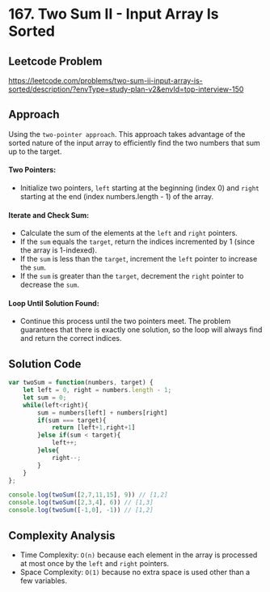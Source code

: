 # 167. Two Sum II - Input Array Is Sorted

## Leetcode Problem
https://leetcode.com/problems/two-sum-ii-input-array-is-sorted/description/?envType=study-plan-v2&envId=top-interview-150

## Approach
Using the `two-pointer approach`. This approach takes advantage of the sorted nature of the input array to efficiently find the two numbers that sum up to the target.

#### Two Pointers:
- Initialize two pointers, `left` starting at the beginning (index 0) and `right` starting at the end (index numbers.length - 1) of the array.
#### Iterate and Check Sum:
- Calculate the sum of the elements at the `left` and `right` pointers.
- If the `sum` equals the `target`, return the indices incremented by 1 (since the array is 1-indexed).
- If the `sum` is less than the `target`, increment the `left` pointer to increase the `sum`.
- If the `sum` is greater than the `target`, decrement the `right` pointer to decrease the `sum`.
#### Loop Until Solution Found:
- Continue this process until the two pointers meet. The problem guarantees that there is exactly one solution, so the loop will always find and return the correct indices.

## Solution Code
```javascript
var twoSum = function(numbers, target) {
    let left = 0, right = numbers.length - 1;
    let sum = 0;
    while(left<right){
        sum = numbers[left] + numbers[right]
        if(sum === target){
            return [left+1,right+1]
        }else if(sum < target){
            left++;
        }else{
            right--;
        }
    }
};

console.log(twoSum([2,7,11,15], 9)) // [1,2]
console.log(twoSum([2,3,4], 6)) // [1,3]
console.log(twoSum([-1,0], -1)) // [1,2]
```

## Complexity Analysis
- Time Complexity: `O(n)` because each element in the array is processed at most once by the `left` and `right` pointers.
- Space Complexity: `O(1)` because no extra space is used other than a few variables.

